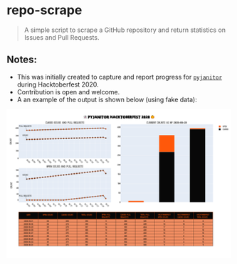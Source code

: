 # repo-scrape
> A simple script to scrape a GitHub repository and return statistics on Issues and Pull Requests.

## Notes:
- This was initially created to capture and report progress for [`pyjanitor`](https://github.com/ericmjl/pyjanitor) during Hacktoberfest 2020.
- Contribution is open and welcome.
- A an example of the output is shown below (using fake data):

![image](./docs/images/pyjanitor_hacktoberfest_2020.png)
